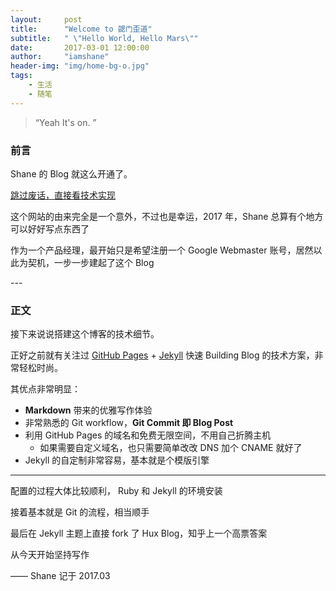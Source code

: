 ```yaml
---
layout:     post
title:      "Welcome to 勰门歪道"
subtitle:   " \"Hello World, Hello Mars\""
date:       2017-03-01 12:00:00
author:     "iamshane"
header-img: "img/home-bg-o.jpg"
tags:
    - 生活
    - 随笔
---
```


> “Yeah It's on. ”


### 前言

Shane 的 Blog 就这么开通了。

[跳过废话，直接看技术实现 ](#build)


这个网站的由来完全是一个意外，不过也是幸运，2017 年，Shane 总算有个地方可以好好写点东西了


作为一个产品经理，最开始只是希望注册一个 Google Webmaster 账号，居然以此为契机，一步一步建起了这个 Blog


<p id = "build"></p>
---

### 正文

接下来说说搭建这个博客的技术细节。  

正好之前就有关注过 [GitHub Pages](https://pages.github.com/) + [Jekyll](http://jekyllrb.com/) 快速 Building Blog 的技术方案，非常轻松时尚。

其优点非常明显：

* **Markdown** 带来的优雅写作体验
* 非常熟悉的 Git workflow，**Git Commit 即 Blog Post**
* 利用 GitHub Pages 的域名和免费无限空间，不用自己折腾主机
	* 如果需要自定义域名，也只需要简单改改 DNS 加个 CNAME 就好了
* Jekyll 的自定制非常容易，基本就是个模版引擎

---

配置的过程大体比较顺利， Ruby 和 Jekyll 的环境安装

接着基本就是 Git 的流程，相当顺手

最后在 Jekyll 主题上直接 fork 了 Hux Blog，知乎上一个高票答案

从今天开始坚持写作

—— Shane 记于 2017.03
